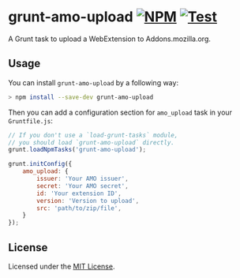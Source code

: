 # grunt-amo-upload [![NPM][NpmBadge]][Npm] [![Test][WorkflowBadge]][Workflow]

A Grunt task to upload a WebExtension to Addons.mozilla.org.

## Usage

You can install `grunt-amo-upload` by a following way:
```sh
> npm install --save-dev grunt-amo-upload
```

Then you can add a configuration section for
`amo_upload` task in your `Gruntfile.js`:

```js
// If you don't use a `load-grunt-tasks` module,
// you should load `grunt-amo-upload` directly.
grunt.loadNpmTasks('grunt-amo-upload');

grunt.initConfig({
	amo_upload: {
		issuer: 'Your AMO issuer',
		secret: 'Your AMO secret',
		id: 'Your extension ID',
		version: 'Version to upload',
		src: 'path/to/zip/file',
	}
});
```

## License

Licensed under the [MIT License](./LICENSE).

<!-- Badges -->
[NpmBadge]: https://img.shields.io/npm/v/grunt-amo-upload
[WorkflowBadge]: https://github.com/web-scrobbler/grunt-amo-upload/workflows/Lint/badge.svg

<!-- Related pages -->
[Npm]: https://www.npmjs.com/package/grunt-amo-upload
[Workflow]: https://github.com/web-scrobbler/grunt-amo-upload/actions?query=workflow%3ALint
